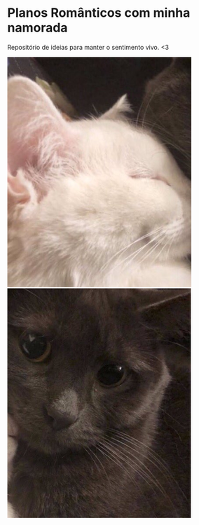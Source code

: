 # Planos Românticos com minha namorada
Repositório de ideias para manter o sentimento vivo. <3

![Gata](./gata.jpg) 
![Gato](./gato.jpg)
